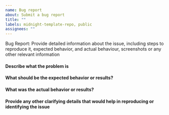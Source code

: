 ```yaml
---
name: Bug report
about: Submit a bug report
title: ""
labels: midnight-template-repo, public
assignees: ""
---
```


Bug Report: Provide detailed information about the issue, including steps to reproduce it, expected behavior, and actual behaviour, screenshots or any other relevant information

#### Describe what the problem is

#### What should be the expected behavior or results?

#### What was the actual behavior or results?

#### Provide any other clarifying details that would help in reproducing or identifying the issue
